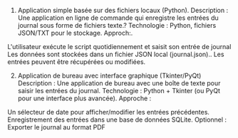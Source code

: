 1. Application simple basée sur des fichiers locaux (Python).
Description :
Une application en ligne de commande qui enregistre les entrées du journal sous forme de fichiers texte.?
Technologie : Python, fichiers JSON/TXT pour le stockage.
Approch:.

L'utilisateur exécute le script quotidiennement et saisit son entrée de journal
Les données sont stockées dans un fichier JSON local (journal.json)..
Les entrées peuvent être récupérées ou modifiées.


2. Application de bureau avec interface graphique (Tkinter/PyQt)
Description :
Une application de bureau avec une boîte de texte pour saisir les entrées du journal.
Technologie : Python + Tkinter (ou PyQt pour une interface plus avancée).
Approche :

Un sélecteur de date pour afficher/modifier les entrées précédentes.
Enregistrement des entrées dans une base de données SQLite.
Optionnel : Exporter le journal au format PDF
